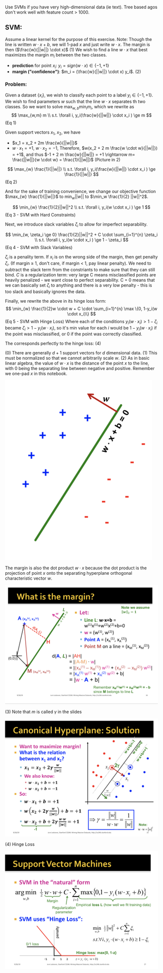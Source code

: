 Use SVMs if you have very high-dimensional data (ie text). Tree based agos don't work well with feature count > 1000.
 
## SVM:
Assume a linear kernel for the purpose of this exercise.
Note: Though the line is written $w \cdot x + b$, we will 1-pad $x$ and just write $w \cdot x$. The margin is then ($\frac{w}{||w||} \cdot x)$ (1)
We wish to find a line $w \cdot x$ that best maximizes the margin $m_i$ between the two classes.
- **prediction** for point $x_i$: $y_i = sign(w \cdot x) \in \{-1, +1\}$
- **margin ("confidence")**: $m_i = (\frac{w}{||w||} \cdot x) y_i$. (2)

### Problem:
Given a dataset $\{x_i\}$, we wish to classify each point to a label $y_i \in \{-1, +1\}$. We wish to find parameters $w$ such that the line $w \cdot x$ separates th two classes. So we want to solve $\max_{w,b} \min_i m_i$, which we rewrite as 
$$
\max_{w,m} m \\
s.t. \forall i, y_i(\frac{w}{||w||} \cdot x_i ) \ge m
$$ (Eq 1)

Given support vectors $x_1$, $x_2$, we have
  - $x_1 = x_2 + 2m \frac{w}{||w||}$
  - $w\cdot x_1 = +1$, $w\cdot x_2 = -1$, 
Therefore, $w(x_2 + 2 m \frac{w \cdot w}{||w||}) = +1$,
and thus $-1 + 2 m \frac{w}{||w||} = +1 \rightarrow m= \frac{||w||}{w \cdot w} = \frac{1}{||w||}$ (Picture in 2)

$$
\max_{w} \frac{1}{||w||} \\
s.t. \forall i, y_i(\frac{w}{||w||} \cdot x_i ) \ge \frac{1}{||w||}
$$ (Eq 2)

And for the sake of training convenience, we change our objective function $\max_{w} \frac{1}{||w||}$ to $\min_w ||w||$ to $\min_w \frac{1}{2} ||w||^2$.

$$
\min_{w} \frac{1}{2}||w||^2 \\
s.t. \forall i, y_i(w \cdot x_i ) \ge 1
$$ (Eq 3 - SVM with Hard Constraints)

Next, we introduce slack variables $\zeta_i$ to allow for imperfect separability.

$$
\min_{w, \zeta_i \ge 0} \frac{1}{2}||w||^2 + C \cdot \sum_{i=1}^{n} \zeta_i \\
s.t. \forall i, y_i(w \cdot x_i ) \ge 1 - \zeta_i
$$ (Eq 4 - SVM with Slack Variables)

$\zeta_i$ is a penality term. If $x_i$ is on the wrong side of the margin, then get penalty $\zeta_i$. (If margin ≥ 1, don't care, if margin < 1, pay linear penalty). We need to subtract the slack term from the constriants to make sure that they can still bind. $C$ is a regularization term: very large C means misclassified points are heavily penalized - we want close to perfect separability. C = 0 means that we can basically set $\zeta_i$ to anything and there is a very low penalty - this is too slack and basically ignores the data.

Finally, we rewrite the above in its hinge loss form:
$$
\min_{w} \frac{1}{2}w \cdot w + C \cdot \sum_{i=1}^{n} \max \{0, 1-y_i(w \cdot x_i)\}
$$ (Eq 5 - SVM with Hinge Loss)
Where each of the conditions $y_i (w \cdot x_i) \gt 1- \zeta_i$ became $\zeta_i \gt 1- y_i (w \cdot x_i)$, so it's min value for each $i$ would be $1- y_i (w \cdot x_i)$ if the point was misclassified, or 0 if the point was correctly classified.

The corresponds perfectly to the hinge loss: (4)

(0) There are generally $d+1$ support vectors for $d$ dimensional data.
(1) This must be normalized so that we cannot arbitrarily scale $w$.
(2)
As in basic linear algebra, the value of $w \cdot x$ is the distance of the point $x$ to the line, with 0 being the separating line between negative and positive. Remember we one-pad $x$ in this notebook.





![Screenshot 2019-11-09 at 10.05.44 AM.png](resources/D52AF388395C9B6778CE54844D24E8F9.png)

The margin is also the dot product $w \cdot x$ because the dot product is the projection of point $x$ onto the separating hyperplane orthogonal characteristic vector $w$.

![Screenshot 2019-11-09 at 11.06.33 AM.png](resources/DAA194A68AC23A0E301F095371400F9A.png)

(3) Note that $m$ is called $\gamma$ in the slides

![Screenshot 2019-11-09 at 10.48.57 AM.png](resources/A8A18A600E566C32756C768FE285C1D4.png)

(4) Hinge Loss

![Screenshot 2019-11-09 at 11.31.36 AM.png](resources/F5B3D6100B4648C5DC51D30655D56808.png)